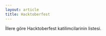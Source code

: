 ```yaml
---
layout: article
title: Hacktoberfest
---
```


İllere göre Hacktoberfest katilimcilarinin listesi.

<script>
var data={
    '22': [
        {
            title: 'Olcay Bayram',
            url: 'https://olcay.dev'
        },

     {
            title: 'Canev Cilek',
            url: 'https://github.com/canevport'
    }
    ],
    '20': [
        {
            title: 'Ethem Turgut',
            url: 'https://github.com/ethmtrgt'

        }
    
    ]
    '34': [
        {
            title: 'Muhammed Sedef',
            url: 'https://github.com/muhammedsedef'
        }
    '53': [
        {
        title: 'bunyamin mete'
        url: 'bunyaminmete.com'
    ]
};
</script>
